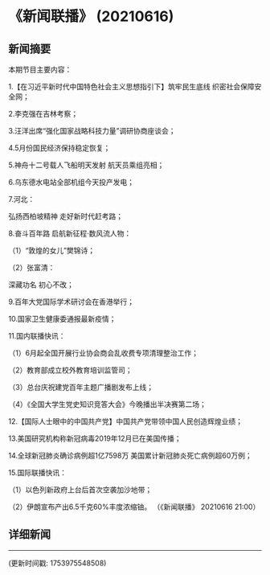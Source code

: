 # 《新闻联播》 (20210616)

## 新闻摘要

本期节目主要内容：


1.【在习近平新时代中国特色社会主义思想指引下】筑牢民生底线 织密社会保障安全网；


2.李克强在吉林考察；


3.汪洋出席“强化国家战略科技力量”调研协商座谈会；


4.5月份国民经济保持稳定恢复；


5.神舟十二号载人飞船明天发射 航天员乘组亮相；


6.乌东德水电站全部机组今天投产发电；


7.河北：

弘扬西柏坡精神 走好新时代赶考路；


8.奋斗百年路 启航新征程·数风流人物：


（1）“敦煌的女儿”樊锦诗；


（2）张富清：

深藏功名 初心不改；


9.百年大党国际学术研讨会在香港举行；


10.国家卫生健康委通报最新疫情；


11.国内联播快讯：


（1）6月起全国开展行业协会商会乱收费专项清理整治工作；


（2）教育部成立校外教育培训监管司；


（3）总台庆祝建党百年主题广播剧发布上线；


（4）《全国大学生党史知识竞答大会》今晚播出半决赛第二场；


12.【国际人士眼中的中国共产党】中国共产党带领中国人民创造辉煌业绩；


13.美国研究机构称新冠病毒2019年12月已在美国传播；


14.全球新冠肺炎确诊病例超1亿7598万 美国累计新冠肺炎死亡病例超60万例；


15.国际联播快讯：


（1）以色列新政府上台后首次空袭加沙地带；


（2）伊朗宣布产出6.5千克60%丰度浓缩铀。
（《新闻联播》 20210616 21:00）

## 详细新闻

---

(更新时间戳: 1753975548508)

